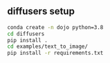 ## diffusers setup
```bash
conda create -n dojo python=3.8
cd diffusers
pip install .
cd examples/text_to_image/
pip install -r requirements.txt
```